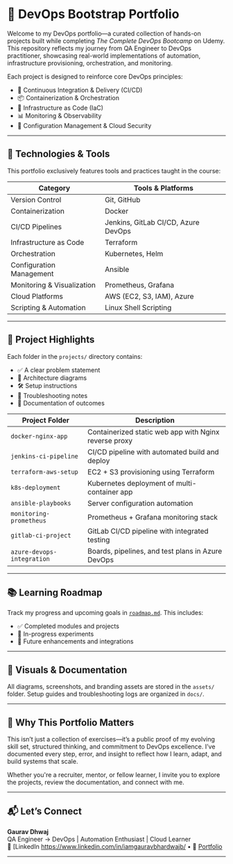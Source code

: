 # 🚀 DevOps Bootstrap Portfolio

Welcome to my DevOps portfolio—a curated collection of hands-on projects built while completing *The Complete DevOps Bootcamp* on Udemy. This repository reflects my journey from QA Engineer to DevOps practitioner, showcasing real-world implementations of automation, infrastructure provisioning, orchestration, and monitoring.

Each project is designed to reinforce core DevOps principles:
- 🔁 Continuous Integration & Delivery (CI/CD)
- 📦 Containerization & Orchestration
- 🧱 Infrastructure as Code (IaC)
- 📊 Monitoring & Observability
- 🔐 Configuration Management & Cloud Security

---

## 🧰 Technologies & Tools

This portfolio exclusively features tools and practices taught in the course:

| Category                  | Tools & Platforms                          |
|---------------------------|--------------------------------------------|
| Version Control           | Git, GitHub                                |
| Containerization          | Docker                                     |
| CI/CD Pipelines           | Jenkins, GitLab CI/CD, Azure DevOps        |
| Infrastructure as Code    | Terraform                                  |
| Orchestration             | Kubernetes, Helm                           |
| Configuration Management  | Ansible                                    |
| Monitoring & Visualization| Prometheus, Grafana                        |
| Cloud Platforms           | AWS (EC2, S3, IAM), Azure                  |
| Scripting & Automation    | Linux Shell Scripting                      |

---

## 📁 Project Highlights

Each folder in the `projects/` directory contains:
- ✅ A clear problem statement
- 🧠 Architecture diagrams
- 🛠️ Setup instructions
- 🐞 Troubleshooting notes
- 📄 Documentation of outcomes

| Project Folder              | Description |
|-----------------------------|-------------|
| `docker-nginx-app`          | Containerized static web app with Nginx reverse proxy |
| `jenkins-ci-pipeline`       | CI/CD pipeline with automated build and deploy |
| `terraform-aws-setup`       | EC2 + S3 provisioning using Terraform |
| `k8s-deployment`            | Kubernetes deployment of multi-container app |
| `ansible-playbooks`         | Server configuration automation |
| `monitoring-prometheus`     | Prometheus + Grafana monitoring stack |
| `gitlab-ci-project`         | GitLab CI/CD pipeline with integrated testing |
| `azure-devops-integration`  | Boards, pipelines, and test plans in Azure DevOps |

---

## 📚 Learning Roadmap

Track my progress and upcoming goals in [`roadmap.md`](roadmap.md). This includes:
- ✅ Completed modules and projects
- 🔄 In-progress experiments
- 🎯 Future enhancements and integrations

---

## 📸 Visuals & Documentation

All diagrams, screenshots, and branding assets are stored in the `assets/` folder. Setup guides and troubleshooting logs are organized in `docs/`.

---

## 🧭 Why This Portfolio Matters

This isn’t just a collection of exercises—it’s a public proof of my evolving skill set, structured thinking, and commitment to DevOps excellence. I’ve documented every step, error, and insight to reflect how I learn, adapt, and build systems that scale.

Whether you're a recruiter, mentor, or fellow learner, I invite you to explore the projects, review the documentation, and connect with me.

---

## 📬 Let’s Connect

**Gaurav Dhwaj**  
QA Engineer → DevOps | Automation Enthusiast | Cloud Learner  
🔗 [LinkedIn https://www.linkedin.com/in/iamgauravbhardwajb/ • 📁 [Portfolio](https://github.com/Gaurabdhwajdev/devops-bootstrap-portfolio)

---
